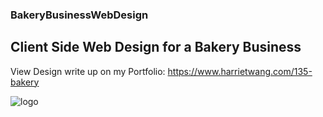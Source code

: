 ### BakeryBusinessWebDesign
## Client Side Web Design for a Bakery Business
View Design write up on my Portfolio: https://www.harrietwang.com/135-bakery

![logo](https://images.squarespace-cdn.com/content/v1/5baa9aa9f8135a6e5700633c/1578564350762-6ZCESK4WF1P95C7BVC6C/ke17ZwdGBToddI8pDm48kFM1Twn-pgr3vhEFIoxTe3p7gQa3H78H3Y0txjaiv_0fDoOvxcdMmMKkDsyUqMSsMWxHk725yiiHCCLfrh8O1z4YTzHvnKhyp6Da-NYroOW3ZGjoBKy3azqku80C789l0szwSFblDseDSAVx8GBj8erASHtOeJqWlVg5NFoXxxvOgyrcK-TriVbvLUGPYKPh5A/fullbleedthumbnail.png?format=2500w)


